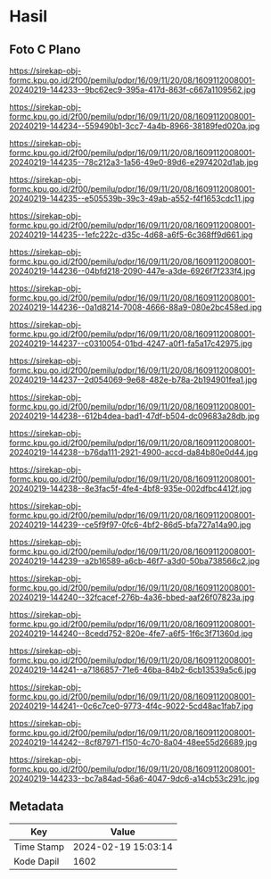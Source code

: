# Hasil

## Foto C Plano

https://sirekap-obj-formc.kpu.go.id/2f00/pemilu/pdpr/16/09/11/20/08/1609112008001-20240219-144233--9bc62ec9-395a-417d-863f-c667a1109562.jpg

https://sirekap-obj-formc.kpu.go.id/2f00/pemilu/pdpr/16/09/11/20/08/1609112008001-20240219-144234--559490b1-3cc7-4a4b-8966-38189fed020a.jpg

https://sirekap-obj-formc.kpu.go.id/2f00/pemilu/pdpr/16/09/11/20/08/1609112008001-20240219-144235--78c212a3-1a56-49e0-89d6-e2974202d1ab.jpg

https://sirekap-obj-formc.kpu.go.id/2f00/pemilu/pdpr/16/09/11/20/08/1609112008001-20240219-144235--e505539b-39c3-49ab-a552-f4f1653cdc11.jpg

https://sirekap-obj-formc.kpu.go.id/2f00/pemilu/pdpr/16/09/11/20/08/1609112008001-20240219-144235--1efc222c-d35c-4d68-a6f5-6c368ff9d661.jpg

https://sirekap-obj-formc.kpu.go.id/2f00/pemilu/pdpr/16/09/11/20/08/1609112008001-20240219-144236--04bfd218-2090-447e-a3de-6926f7f233f4.jpg

https://sirekap-obj-formc.kpu.go.id/2f00/pemilu/pdpr/16/09/11/20/08/1609112008001-20240219-144236--0a1d8214-7008-4666-88a9-080e2bc458ed.jpg

https://sirekap-obj-formc.kpu.go.id/2f00/pemilu/pdpr/16/09/11/20/08/1609112008001-20240219-144237--c0310054-01bd-4247-a0f1-fa5a17c42975.jpg

https://sirekap-obj-formc.kpu.go.id/2f00/pemilu/pdpr/16/09/11/20/08/1609112008001-20240219-144237--2d054069-9e68-482e-b78a-2b194901fea1.jpg

https://sirekap-obj-formc.kpu.go.id/2f00/pemilu/pdpr/16/09/11/20/08/1609112008001-20240219-144238--612b4dea-bad1-47df-b504-dc09683a28db.jpg

https://sirekap-obj-formc.kpu.go.id/2f00/pemilu/pdpr/16/09/11/20/08/1609112008001-20240219-144238--b76da111-2921-4900-accd-da84b80e0d44.jpg

https://sirekap-obj-formc.kpu.go.id/2f00/pemilu/pdpr/16/09/11/20/08/1609112008001-20240219-144238--8e3fac5f-4fe4-4bf8-935e-002dfbc4412f.jpg

https://sirekap-obj-formc.kpu.go.id/2f00/pemilu/pdpr/16/09/11/20/08/1609112008001-20240219-144239--ce5f9f97-0fc6-4bf2-86d5-bfa727a14a90.jpg

https://sirekap-obj-formc.kpu.go.id/2f00/pemilu/pdpr/16/09/11/20/08/1609112008001-20240219-144239--a2b16589-a6cb-46f7-a3d0-50ba738566c2.jpg

https://sirekap-obj-formc.kpu.go.id/2f00/pemilu/pdpr/16/09/11/20/08/1609112008001-20240219-144240--32fcacef-276b-4a36-bbed-aaf26f07823a.jpg

https://sirekap-obj-formc.kpu.go.id/2f00/pemilu/pdpr/16/09/11/20/08/1609112008001-20240219-144240--8cedd752-820e-4fe7-a6f5-1f6c3f71360d.jpg

https://sirekap-obj-formc.kpu.go.id/2f00/pemilu/pdpr/16/09/11/20/08/1609112008001-20240219-144241--a7186857-71e6-46ba-84b2-6cb13539a5c6.jpg

https://sirekap-obj-formc.kpu.go.id/2f00/pemilu/pdpr/16/09/11/20/08/1609112008001-20240219-144241--0c6c7ce0-9773-4f4c-9022-5cd48ac1fab7.jpg

https://sirekap-obj-formc.kpu.go.id/2f00/pemilu/pdpr/16/09/11/20/08/1609112008001-20240219-144242--8cf87971-f150-4c70-8a04-48ee55d26689.jpg

https://sirekap-obj-formc.kpu.go.id/2f00/pemilu/pdpr/16/09/11/20/08/1609112008001-20240219-144233--bc7a84ad-56a6-4047-9dc6-a14cb53c291c.jpg


## Metadata

| Key        | Value               |
| ---------- | ------------------- |
| Time Stamp | 2024-02-19 15:03:14 |
| Kode Dapil | 1602                |




